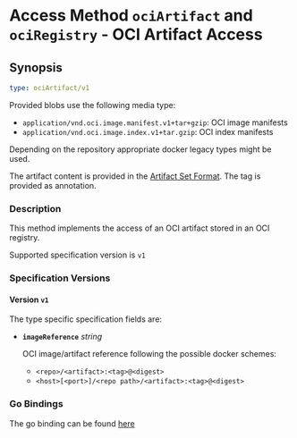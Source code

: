 
# Access Method `ociArtifact` and `ociRegistry` - OCI Artifact Access

## Synopsis

```yaml
type: ociArtifact/v1
```

Provided blobs use the following media type:

- `application/vnd.oci.image.manifest.v1+tar+gzip`: OCI image manifests
- `application/vnd.oci.image.index.v1+tar.gzip`: OCI index manifests

Depending on the repository appropriate docker legacy types might be used.

The artifact content is provided in the [Artifact Set Format](/api/oci/extensions/repositories/ctf/formatspec.md#artifact-set-archive-format).
The tag is provided as annotation.

### Description

This method implements the access of an OCI artifact stored in an OCI registry.

Supported specification version is `v1`

### Specification Versions

#### Version `v1`

The type specific specification fields are:

- **`imageReference`** *string*

  OCI image/artifact reference following the possible docker schemes:
  - `<repo>/<artifact>:<tag>@<digest>`
  - `<host>[<port>]/<repo path>/<artifact>:<tag>@<digest>`

### Go Bindings

The go binding can be found [here](method.go)
